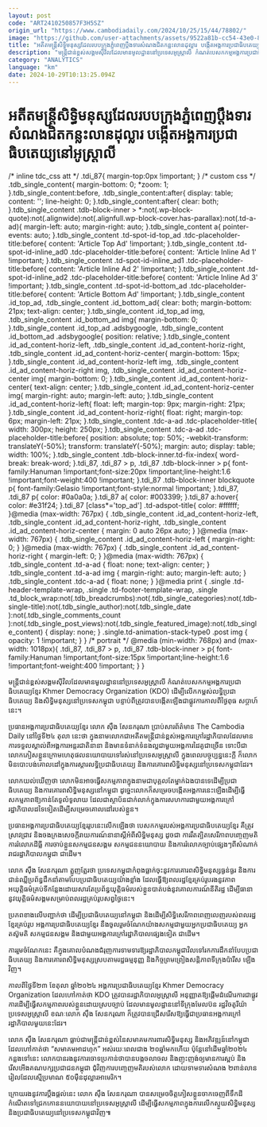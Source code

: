 ```yaml
---
layout: post
code: "ART2410250857F3H5SZ"
origin_url: "https://www.cambodiadaily.com/2024/10/25/15/44/78802/"
image: "https://github.com/user-attachments/assets/9522a81b-cc54-43e0-827c-8a128aabcd92"
title: "អតីត​មន្ត្រី​សិទ្ធិមនុស្ស​ដែល​របប​ក្រុង​ភ្នំពេញ​ប្តឹង​ទារ​សំណង​ជិត​កន្លះ​លាន​ដុល្លារ បង្កើត​អង្គការ​ប្រជាធិបតេយ្យ​នៅ​អូស្ត្រាលី"
description: "មន្ត្រី​ជាន់ខ្ពស់​សង្គម​ស៊ីវិល​ដែល​មាន​មូលដ្ឋាន​នៅ​ប្រទេស​អូស្ត្រាលី កំណត់​បេសកកម្ម​អង្គការ​ប្រជាធិបតេយ្យ​ខ្មែរ Khmer Democracy Organization (KDO) ដើម្បី​លើក​កម្ពស់​លទ្ធិប្រជាធិបតេយ្យ និង​សិទ្ធិមនុស្ស​នៅ​ប្រទេស​កម្ពុជា បន្ទាប់ពី​ត្រូវ​បាន​បង្កើត​ឡើង​ជា​ផ្លូវការ​កាលពី​ថ្ងៃ​ពុធ សប្ដាហ៍​នេះ។"
category: "ANALYTICS"
language: "km"
date: 2024-10-29T10:13:25.094Z
---
```


# អតីត​មន្ត្រី​សិទ្ធិមនុស្ស​ដែល​របប​ក្រុង​ភ្នំពេញ​ប្តឹង​ទារ​សំណង​ជិត​កន្លះ​លាន​ដុល្លារ បង្កើត​អង្គការ​ប្រជាធិបតេយ្យ​នៅ​អូស្ត្រាលី

/\* inline tdc\_css att \*/ .tdi\_87{ margin-top:0px !important; } /\* custom css \*/ .tdb\_single\_content{ margin-bottom: 0; \*zoom: 1; }.tdb\_single\_content:before, .tdb\_single\_content:after{ display: table; content: ''; line-height: 0; }.tdb\_single\_content:after{ clear: both; }.tdb\_single\_content .tdb-block-inner > \*:not(.wp-block-quote):not(.alignwide):not(.alignfull.wp-block-cover.has-parallax):not(.td-a-ad){ margin-left: auto; margin-right: auto; }.tdb\_single\_content a{ pointer-events: auto; }.tdb\_single\_content .td-spot-id-top\_ad .tdc-placeholder-title:before{ content: 'Article Top Ad' !important; }.tdb\_single\_content .td-spot-id-inline\_ad0 .tdc-placeholder-title:before{ content: 'Article Inline Ad 1' !important; }.tdb\_single\_content .td-spot-id-inline\_ad1 .tdc-placeholder-title:before{ content: 'Article Inline Ad 2' !important; }.tdb\_single\_content .td-spot-id-inline\_ad2 .tdc-placeholder-title:before{ content: 'Article Inline Ad 3' !important; }.tdb\_single\_content .td-spot-id-bottom\_ad .tdc-placeholder-title:before{ content: 'Article Bottom Ad' !important; }.tdb\_single\_content .id\_top\_ad, .tdb\_single\_content .id\_bottom\_ad{ clear: both; margin-bottom: 21px; text-align: center; }.tdb\_single\_content .id\_top\_ad img, .tdb\_single\_content .id\_bottom\_ad img{ margin-bottom: 0; }.tdb\_single\_content .id\_top\_ad .adsbygoogle, .tdb\_single\_content .id\_bottom\_ad .adsbygoogle{ position: relative; }.tdb\_single\_content .id\_ad\_content-horiz-left, .tdb\_single\_content .id\_ad\_content-horiz-right, .tdb\_single\_content .id\_ad\_content-horiz-center{ margin-bottom: 15px; }.tdb\_single\_content .id\_ad\_content-horiz-left img, .tdb\_single\_content .id\_ad\_content-horiz-right img, .tdb\_single\_content .id\_ad\_content-horiz-center img{ margin-bottom: 0; }.tdb\_single\_content .id\_ad\_content-horiz-center{ text-align: center; }.tdb\_single\_content .id\_ad\_content-horiz-center img{ margin-right: auto; margin-left: auto; }.tdb\_single\_content .id\_ad\_content-horiz-left{ float: left; margin-top: 9px; margin-right: 21px; }.tdb\_single\_content .id\_ad\_content-horiz-right{ float: right; margin-top: 6px; margin-left: 21px; }.tdb\_single\_content .tdc-a-ad .tdc-placeholder-title{ width: 300px; height: 250px; }.tdb\_single\_content .tdc-a-ad .tdc-placeholder-title:before{ position: absolute; top: 50%; -webkit-transform: translateY(-50%); transform: translateY(-50%); margin: auto; display: table; width: 100%; }.tdb\_single\_content .tdb-block-inner.td-fix-index{ word-break: break-word; }.tdi\_87, .tdi\_87 > p, .tdi\_87 .tdb-block-inner > p{ font-family:Hanuman !important;font-size:20px !important;line-height:1.6 !important;font-weight:400 !important; }.tdi\_87 .tdb-block-inner blockquote p{ font-family:Gelasio !important;font-style:normal !important; }.tdi\_87, .tdi\_87 p{ color: #0a0a0a; }.tdi\_87 a{ color: #003399; }.tdi\_87 a:hover{ color: #e31f24; }.tdi\_87 \[class\*='top\_ad'\] .td-adspot-title{ color: #ffffff; }@media (max-width: 767px) { .tdb\_single\_content .id\_ad\_content-horiz-left, .tdb\_single\_content .id\_ad\_content-horiz-right, .tdb\_single\_content .id\_ad\_content-horiz-center { margin: 0 auto 26px auto; } }@media (max-width: 767px) { .tdb\_single\_content .id\_ad\_content-horiz-left { margin-right: 0; } }@media (max-width: 767px) { .tdb\_single\_content .id\_ad\_content-horiz-right { margin-left: 0; } }@media (max-width: 767px) { .tdb\_single\_content .td-a-ad { float: none; text-align: center; } .tdb\_single\_content .td-a-ad img { margin-right: auto; margin-left: auto; } .tdb\_single\_content .tdc-a-ad { float: none; } }@media print { .single .td-header-template-wrap, .single .td-footer-template-wrap, .single .td\_block\_wrap:not(.tdb\_breadcrumbs):not(.tdb\_single\_categories):not(.tdb-single-title):not(.tdb\_single\_author):not(.tdb\_single\_date ):not(.tdb\_single\_comments\_count ):not(.tdb\_single\_post\_views):not(.tdb\_single\_featured\_image):not(.tdb\_single\_content) { display: none; } .single.td-animation-stack-type0 .post img { opacity: 1 !important; } } /\* portrait \*/ @media (min-width: 768px) and (max-width: 1018px){ .tdi\_87, .tdi\_87 > p, .tdi\_87 .tdb-block-inner > p{ font-family:Hanuman !important;font-size:15px !important;line-height:1.6 !important;font-weight:400 !important; } }

មន្ត្រី​ជាន់ខ្ពស់​សង្គម​ស៊ីវិល​ដែល​មាន​មូលដ្ឋាន​នៅ​ប្រទេស​អូស្ត្រាលី កំណត់​បេសកកម្ម​អង្គការ​ប្រជាធិបតេយ្យ​ខ្មែរ Khmer Democracy Organization (KDO) ដើម្បី​លើក​កម្ពស់​លទ្ធិប្រជាធិបតេយ្យ និង​សិទ្ធិមនុស្ស​នៅ​ប្រទេស​កម្ពុជា បន្ទាប់ពី​ត្រូវ​បាន​បង្កើត​ឡើង​ជា​ផ្លូវការ​កាលពី​ថ្ងៃ​ពុធ សប្ដាហ៍​នេះ។

ប្រធាន​អង្គការ​ប្រជាធិបតេយ្យ​ខ្មែរ លោក ស៊ឹង សែនករុណា ប្រាប់​សារព័ត៌មាន The Cambodia Daily នៅ​ថ្ងៃទី​២៤ តុលា នេះ​ថា ក្នុង​នាម​លោក​ជា​អតីត​មន្ត្រី​ជាន់ខ្ពស់​អង្គការ​ក្រៅ​រដ្ឋាភិបាល​ដែល​មាន​ការ​ទទួលស្គាល់​ពី​អង្គការ​អន្តរជាតិ​នានា និង​មាន​ទំនាក់ទំនង​ល្អ​ជាមួយ​អង្គការ​ដៃគូ​ជាច្រើន ទោះបីជា​លោក​ភៀសខ្លួន​ក្រោម​ហេតុផល​នយោបាយ​ទៅ​រស់នៅ​ប្រទេស​អូស្ត្រាលី ក្នុង​ពេល​បច្ចុប្បន្ន​នេះ​ក្តី ក៏​លោក​មិន​បោះបង់​គោលដៅ​ក្នុង​ការ​ស្ដារ​លទ្ធិប្រជាធិបតេយ្យ និង​ការ​គោរព​សិទ្ធិមនុស្ស​នៅ​ប្រទេស​កម្ពុជា​ដែរ។

លោក​យល់​ឃើញ​ថា លោក​មិន​អាច​ធ្វើ​សកម្មភាព​ក្នុង​នាម​ជា​បុគ្គល​តែ​ម្នាក់​ឯង​បាន​ទេ​ដើម្បី​ប្រជាធិបតេយ្យ និង​ការ​គោរព​សិទ្ធិមនុស្ស​នៅ​កម្ពុជា ដូច្នេះ​លោក​ក៏​សម្រេច​បង្កើត​អង្គការ​នេះ​ឡើង​ដើម្បី​ធ្វើ​សកម្មភាព​ឱ្យ​កាន់តែ​ទូលំទូលាយ ដែល​ជា​ស្ថាប័ន​ជាក់លាក់​ក្នុង​ការ​សហការ​ជាមួយ​អង្គការ​ក្រៅ​រដ្ឋាភិបាល​ដទៃ​ទៀត​ដើម្បី​សម្រេច​គោលដៅ​របស់​ខ្លួន។

ប្រធាន​អង្គការ​ប្រជាធិបតេយ្យ​ខ្មែរ​រូប​នេះ​លើកឡើង​ថា បេសកកម្ម​របស់​អង្គការ​ប្រជាធិបតេយ្យ​ខ្មែរ គឺ​ត្រូវ​ស្រាវជ្រាវ និង​ចងក្រង​សេចក្តី​រាយការណ៍​នានា​ស្តីអំពី​សិទ្ធិមនុស្ស ដូចជា ការ​រឹតត្បិត​សេរីភាព​បញ្ចេញមតិ ការ​រំលោភ​ដីធ្លី ការ​ចាប់​ខ្លួន​សកម្មជន​សង្គម សកម្មជន​នយោបាយ និង​ការ​រំលោភ​ច្បាប់​ផ្សេងៗ​ពី​សំណាក់​រាជរដ្ឋាភិបាល​កម្ពុជា ជាដើម។

លោក ស៊ឹង សែនករុណា ត្អូញត្អែរ​ថា ប្រទេស​កម្ពុជា​កំពុង​ធ្លាក់​ចុះ​នូវ​ការ​គោរព​សិទ្ធិមនុស្ស​ធ្ងន់ធ្ងរ និង​ការ​ជាន់ឈ្លី​ប្រព័ន្ធ​ដឹកនាំ​តាម​បែប​ប្រជាធិបតេយ្យ​យ៉ាង​ខ្លាំង ដែល​ធ្វើ​ឱ្យ​ពលរដ្ឋ​ខ្មែរ​គ្រប់​រូប​រង​នូវ​ភាព​អយុត្តិធម៌​គ្រប់​ទីកន្លែង​ដោយសារតែ​ប្រព័ន្ធ​យុត្តិធម៌​របស់​ខ្លួន​បាត់បង់​នូវ​គោលការណ៍​នីតិរដ្ឋ ដើម្បី​ធានា​នូវ​យុត្តិធម៌​សង្គម​សម្រាប់​ពលរដ្ឋ​គ្រប់​រូប​សព្វថ្ងៃ​នេះ។

ប្រភព​ខាងលើ​បញ្ជាក់​ថា ដើម្បី​ប្រជាធិបតេយ្យ​នៅ​កម្ពុជា និង​ដើម្បី​សិទ្ធិ​សេរីភាព​ពេញលេញ​របស់​ពលរដ្ឋ​ខ្មែរ​គ្រប់​រូប អង្គការ​ប្រជាធិបតេយ្យ​ខ្មែរ នឹង​ចូលរួម​ចំណែក​យ៉ាង​សកម្ម​ជាមួយ​អ្នក​ប្រជាធិបតេយ្យ អ្នក​តស៊ូ​មតិ សកម្មជន​សង្គម និង​ជាមួយ​អង្គការ​ក្រៅ​រដ្ឋាភិបាល​ផ្សេង​ទៀត ជាដើម។

ការ​រួម​ចំណែក​នេះ គឺ​ក្នុង​គោលបំណង​ជំរុញ​ការ​ទាមទារ​ឱ្យ​រដ្ឋាភិបាល​កម្ពុជា​វិល​ទៅ​រក​ការ​ដឹកនាំ​បែប​ប្រជាធិបតេយ្យ និង​ការ​គោរព​សិទ្ធិមនុស្ស​ស្រប​តាម​រដ្ឋធម្មនុញ្ញ និង​កិច្ចព្រមព្រៀង​សន្តិភាព​ទីក្រុង​ប៉ារីស ឡើងវិញ។

កាលពី​ថ្ងៃទី​២៣ ខែ​តុលា ឆ្នាំ​២០២៤ អង្គការ​ប្រជាធិបតេយ្យ​ខ្មែរ Khmer Democracy Organization ដែល​ហៅ​កាត់​ថា KDO ត្រូវ​បាន​រដ្ឋាភិបាល​អូស្ត្រាលី អនុញ្ញាត​ឱ្យ​ផ្តើម​ដំណើរការ​ជា​ផ្លូវការ​ដើម្បី​ធ្វើ​សកម្មភាព​របស់​ខ្លួន​ដោយ​ស្រប​ច្បាប់ ដែល​មាន​មូលដ្ឋាន​នៅ​ទីក្រុង​មែលប៊ន រដ្ឋ​វិចតូរីយ៉ា ប្រទេស​អូស្ត្រាលី ខណៈ​លោក ស៊ឹង សែនករុណា ក៏​ត្រូវ​បាន​ជ្រើសរើស​ឱ្យ​ធ្វើ​ជា​ប្រធាន​អង្គការ​ក្រៅ​រដ្ឋាភិបាល​មួយ​នេះ​ដែរ។

លោក ស៊ឹង សែនករុណា ធ្លាប់​ជា​មន្ត្រី​ជាន់ខ្ពស់​នៃ​សមាគម​ការពារ​សិទ្ធិមនុស្ស និង​អភិវឌ្ឍន៍​នៅ​កម្ពុជា ដែល​ហៅ​កាត់​ថា “សមាគម​អាដហុក” អស់​រយៈពេល​ជាង ២០​ឆ្នាំ​មក​ហើយ ប៉ុន្តែ​នៅ​ដើម​ឆ្នាំ​២០២៤ កន្លង​ទៅ​នេះ លោក​បាន​រង​នូវ​ការ​ចោទប្រកាន់​ថា​បាន​បង្ក​ចលាចល និង​ញុះញង់​ឲ្យ​មាន​ការ​ស្អប់ និង​រើសអើង​គណបក្ស​ប្រជាជន​កម្ពុជា ជុំវិញ​ការ​បញ្ចេញមតិ​របស់​លោក ដោយ​ទាមទារ​សំណង ២​ពាន់​លាន​រៀល​ដែល​ស្មើ​ប្រមាណ ៥០​ម៉ឺន​ដុល្លារ​អាមេរិក។

ក្រោយ​រង​នូវ​ការ​ប្តឹងផ្តល់​នេះ លោក ស៊ឹង សែនករុណា បាន​សម្រេច​ចិត្ត​ភៀសខ្លួន​ចាកចេញ​ពី​ទឹកដី​កំណើត​ទៅ​ជ្រកកោន​នយោបាយ​នៅ​ប្រទេស​អូស្ត្រាលី ដើម្បី​ធ្វើ​សកម្មភាព​ក្នុង​ការ​លើកស្ទួយ​សិទ្ធិមនុស្ស និង​ប្រជាធិបតេយ្យ​នៅ​ប្រទេស​កម្ពុជា​វិញ៕